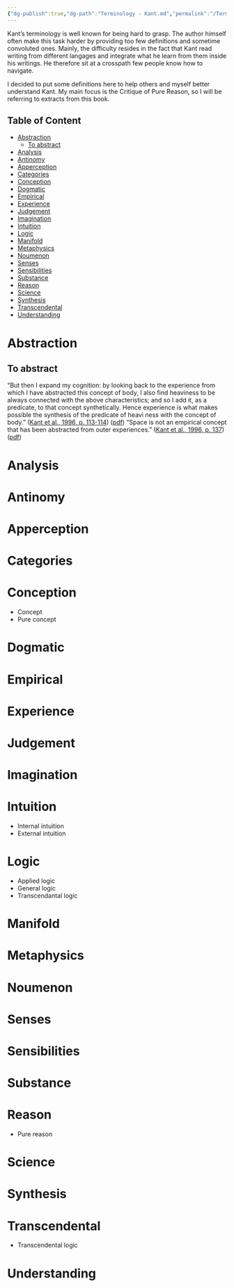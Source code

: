 ```yaml
---
{"dg-publish":true,"dg-path":"Terminology - Kant.md","permalink":"/Terminology - Kant/","title":"Terminology: Kant","tags":["terminology"],"dgShowToc":true,"created":"2024-12-22T14:47:02.458-05:00","updated":"2024-12-27T19:17:55.107-05:00"}
---
```



Kant’s terminology is well known for being hard to grasp. The author himself often make this task harder by providing too few definitions and sometime convoluted ones. Mainly, the difficulty resides in the fact that Kant read writing from different langages and integrate what he learn from them inside his writings. He therefore sit at a crosspath few people know how to navigate.

I decided to put some definitions here to help others and myself better understand Kant. My main focus is the Critique of Pure Reason, so I will be referring to extracts from this book.
<h2><span>Table of Content</span></h2><p class="dataview-toc"><span><ul>
<li dir="auto"><a data-tooltip-position="top" aria-label="Vault/Blog/Terminology - Kant.md > Abstraction" data-href="Vault/Blog/Terminology - Kant.md#Abstraction" href="Vault/Blog/Terminology - Kant.md#Abstraction" class="internal-link data-link-icon data-link-icon-after data-link-text" target="_blank" rel="noopener nofollow" data-link-tags="#terminology" data-link-path="Vault/Blog/Terminology - Kant.md" style="--data-link-tags: #terminology; --data-link-path: Vault/Blog/Terminology - Kant.md;">Abstraction</a>
<ul>
<li dir="auto"><a data-tooltip-position="top" aria-label="Vault/Blog/Terminology - Kant.md > To abstract" data-href="Vault/Blog/Terminology - Kant.md#To abstract" href="Vault/Blog/Terminology - Kant.md#To abstract" class="internal-link data-link-icon data-link-icon-after data-link-text" target="_blank" rel="noopener nofollow" data-link-tags="#terminology" data-link-path="Vault/Blog/Terminology - Kant.md" style="--data-link-tags: #terminology; --data-link-path: Vault/Blog/Terminology - Kant.md;">To abstract</a></li>
</ul>
</li>
<li dir="auto"><a data-tooltip-position="top" aria-label="Vault/Blog/Terminology - Kant.md > Analysis" data-href="Vault/Blog/Terminology - Kant.md#Analysis" href="Vault/Blog/Terminology - Kant.md#Analysis" class="internal-link data-link-icon data-link-icon-after data-link-text" target="_blank" rel="noopener nofollow" data-link-tags="#terminology" data-link-path="Vault/Blog/Terminology - Kant.md" style="--data-link-tags: #terminology; --data-link-path: Vault/Blog/Terminology - Kant.md;">Analysis</a></li>
<li dir="auto"><a data-tooltip-position="top" aria-label="Vault/Blog/Terminology - Kant.md > Antinomy" data-href="Vault/Blog/Terminology - Kant.md#Antinomy" href="Vault/Blog/Terminology - Kant.md#Antinomy" class="internal-link data-link-icon data-link-icon-after data-link-text" target="_blank" rel="noopener nofollow" data-link-tags="#terminology" data-link-path="Vault/Blog/Terminology - Kant.md" style="--data-link-tags: #terminology; --data-link-path: Vault/Blog/Terminology - Kant.md;">Antinomy</a></li>
<li dir="auto"><a data-tooltip-position="top" aria-label="Vault/Blog/Terminology - Kant.md > Apperception" data-href="Vault/Blog/Terminology - Kant.md#Apperception" href="Vault/Blog/Terminology - Kant.md#Apperception" class="internal-link data-link-icon data-link-icon-after data-link-text" target="_blank" rel="noopener nofollow" data-link-tags="#terminology" data-link-path="Vault/Blog/Terminology - Kant.md" style="--data-link-tags: #terminology; --data-link-path: Vault/Blog/Terminology - Kant.md;">Apperception</a></li>
<li dir="auto"><a data-tooltip-position="top" aria-label="Vault/Blog/Terminology - Kant.md > Categories" data-href="Vault/Blog/Terminology - Kant.md#Categories" href="Vault/Blog/Terminology - Kant.md#Categories" class="internal-link data-link-icon data-link-icon-after data-link-text" target="_blank" rel="noopener nofollow" data-link-tags="#terminology" data-link-path="Vault/Blog/Terminology - Kant.md" style="--data-link-tags: #terminology; --data-link-path: Vault/Blog/Terminology - Kant.md;">Categories</a></li>
<li dir="auto"><a data-tooltip-position="top" aria-label="Vault/Blog/Terminology - Kant.md > Conception" data-href="Vault/Blog/Terminology - Kant.md#Conception" href="Vault/Blog/Terminology - Kant.md#Conception" class="internal-link data-link-icon data-link-icon-after data-link-text" target="_blank" rel="noopener nofollow" data-link-tags="#terminology" data-link-path="Vault/Blog/Terminology - Kant.md" style="--data-link-tags: #terminology; --data-link-path: Vault/Blog/Terminology - Kant.md;">Conception</a></li>
<li dir="auto"><a data-tooltip-position="top" aria-label="Vault/Blog/Terminology - Kant.md > Dogmatic" data-href="Vault/Blog/Terminology - Kant.md#Dogmatic" href="Vault/Blog/Terminology - Kant.md#Dogmatic" class="internal-link data-link-icon data-link-icon-after data-link-text" target="_blank" rel="noopener nofollow" data-link-tags="#terminology" data-link-path="Vault/Blog/Terminology - Kant.md" style="--data-link-tags: #terminology; --data-link-path: Vault/Blog/Terminology - Kant.md;">Dogmatic</a></li>
<li dir="auto"><a data-tooltip-position="top" aria-label="Vault/Blog/Terminology - Kant.md > Empirical" data-href="Vault/Blog/Terminology - Kant.md#Empirical" href="Vault/Blog/Terminology - Kant.md#Empirical" class="internal-link data-link-icon data-link-icon-after data-link-text" target="_blank" rel="noopener nofollow" data-link-tags="#terminology" data-link-path="Vault/Blog/Terminology - Kant.md" style="--data-link-tags: #terminology; --data-link-path: Vault/Blog/Terminology - Kant.md;">Empirical</a></li>
<li dir="auto"><a data-tooltip-position="top" aria-label="Vault/Blog/Terminology - Kant.md > Experience" data-href="Vault/Blog/Terminology - Kant.md#Experience" href="Vault/Blog/Terminology - Kant.md#Experience" class="internal-link data-link-icon data-link-icon-after data-link-text" target="_blank" rel="noopener nofollow" data-link-tags="#terminology" data-link-path="Vault/Blog/Terminology - Kant.md" style="--data-link-tags: #terminology; --data-link-path: Vault/Blog/Terminology - Kant.md;">Experience</a></li>
<li dir="auto"><a data-tooltip-position="top" aria-label="Vault/Blog/Terminology - Kant.md > Judgement" data-href="Vault/Blog/Terminology - Kant.md#Judgement" href="Vault/Blog/Terminology - Kant.md#Judgement" class="internal-link data-link-icon data-link-icon-after data-link-text" target="_blank" rel="noopener nofollow" data-link-tags="#terminology" data-link-path="Vault/Blog/Terminology - Kant.md" style="--data-link-tags: #terminology; --data-link-path: Vault/Blog/Terminology - Kant.md;">Judgement</a></li>
<li dir="auto"><a data-tooltip-position="top" aria-label="Vault/Blog/Terminology - Kant.md > Imagination" data-href="Vault/Blog/Terminology - Kant.md#Imagination" href="Vault/Blog/Terminology - Kant.md#Imagination" class="internal-link data-link-icon data-link-icon-after data-link-text" target="_blank" rel="noopener nofollow" data-link-tags="#terminology" data-link-path="Vault/Blog/Terminology - Kant.md" style="--data-link-tags: #terminology; --data-link-path: Vault/Blog/Terminology - Kant.md;">Imagination</a></li>
<li dir="auto"><a data-tooltip-position="top" aria-label="Vault/Blog/Terminology - Kant.md > Intuition" data-href="Vault/Blog/Terminology - Kant.md#Intuition" href="Vault/Blog/Terminology - Kant.md#Intuition" class="internal-link data-link-icon data-link-icon-after data-link-text" target="_blank" rel="noopener nofollow" data-link-tags="#terminology" data-link-path="Vault/Blog/Terminology - Kant.md" style="--data-link-tags: #terminology; --data-link-path: Vault/Blog/Terminology - Kant.md;">Intuition</a></li>
<li dir="auto"><a data-tooltip-position="top" aria-label="Vault/Blog/Terminology - Kant.md > Logic" data-href="Vault/Blog/Terminology - Kant.md#Logic" href="Vault/Blog/Terminology - Kant.md#Logic" class="internal-link data-link-icon data-link-icon-after data-link-text" target="_blank" rel="noopener nofollow" data-link-tags="#terminology" data-link-path="Vault/Blog/Terminology - Kant.md" style="--data-link-tags: #terminology; --data-link-path: Vault/Blog/Terminology - Kant.md;">Logic</a></li>
<li dir="auto"><a data-tooltip-position="top" aria-label="Vault/Blog/Terminology - Kant.md > Manifold" data-href="Vault/Blog/Terminology - Kant.md#Manifold" href="Vault/Blog/Terminology - Kant.md#Manifold" class="internal-link data-link-icon data-link-icon-after data-link-text" target="_blank" rel="noopener nofollow" data-link-tags="#terminology" data-link-path="Vault/Blog/Terminology - Kant.md" style="--data-link-tags: #terminology; --data-link-path: Vault/Blog/Terminology - Kant.md;">Manifold</a></li>
<li dir="auto"><a data-tooltip-position="top" aria-label="Vault/Blog/Terminology - Kant.md > Metaphysics" data-href="Vault/Blog/Terminology - Kant.md#Metaphysics" href="Vault/Blog/Terminology - Kant.md#Metaphysics" class="internal-link data-link-icon data-link-icon-after data-link-text" target="_blank" rel="noopener nofollow" data-link-tags="#terminology" data-link-path="Vault/Blog/Terminology - Kant.md" style="--data-link-tags: #terminology; --data-link-path: Vault/Blog/Terminology - Kant.md;">Metaphysics</a></li>
<li dir="auto"><a data-tooltip-position="top" aria-label="Vault/Blog/Terminology - Kant.md > Noumenon" data-href="Vault/Blog/Terminology - Kant.md#Noumenon" href="Vault/Blog/Terminology - Kant.md#Noumenon" class="internal-link data-link-icon data-link-icon-after data-link-text" target="_blank" rel="noopener nofollow" data-link-tags="#terminology" data-link-path="Vault/Blog/Terminology - Kant.md" style="--data-link-tags: #terminology; --data-link-path: Vault/Blog/Terminology - Kant.md;">Noumenon</a></li>
<li dir="auto"><a data-tooltip-position="top" aria-label="Vault/Blog/Terminology - Kant.md > Senses" data-href="Vault/Blog/Terminology - Kant.md#Senses" href="Vault/Blog/Terminology - Kant.md#Senses" class="internal-link data-link-icon data-link-icon-after data-link-text" target="_blank" rel="noopener nofollow" data-link-tags="#terminology" data-link-path="Vault/Blog/Terminology - Kant.md" style="--data-link-tags: #terminology; --data-link-path: Vault/Blog/Terminology - Kant.md;">Senses</a></li>
<li dir="auto"><a data-tooltip-position="top" aria-label="Vault/Blog/Terminology - Kant.md > Sensibilities" data-href="Vault/Blog/Terminology - Kant.md#Sensibilities" href="Vault/Blog/Terminology - Kant.md#Sensibilities" class="internal-link data-link-icon data-link-icon-after data-link-text" target="_blank" rel="noopener nofollow" data-link-tags="#terminology" data-link-path="Vault/Blog/Terminology - Kant.md" style="--data-link-tags: #terminology; --data-link-path: Vault/Blog/Terminology - Kant.md;">Sensibilities</a></li>
<li dir="auto"><a data-tooltip-position="top" aria-label="Vault/Blog/Terminology - Kant.md > Substance" data-href="Vault/Blog/Terminology - Kant.md#Substance" href="Vault/Blog/Terminology - Kant.md#Substance" class="internal-link data-link-icon data-link-icon-after data-link-text" target="_blank" rel="noopener nofollow" data-link-tags="#terminology" data-link-path="Vault/Blog/Terminology - Kant.md" style="--data-link-tags: #terminology; --data-link-path: Vault/Blog/Terminology - Kant.md;">Substance</a></li>
<li dir="auto"><a data-tooltip-position="top" aria-label="Vault/Blog/Terminology - Kant.md > Reason" data-href="Vault/Blog/Terminology - Kant.md#Reason" href="Vault/Blog/Terminology - Kant.md#Reason" class="internal-link data-link-icon data-link-icon-after data-link-text" target="_blank" rel="noopener nofollow" data-link-tags="#terminology" data-link-path="Vault/Blog/Terminology - Kant.md" style="--data-link-tags: #terminology; --data-link-path: Vault/Blog/Terminology - Kant.md;">Reason</a></li>
<li dir="auto"><a data-tooltip-position="top" aria-label="Vault/Blog/Terminology - Kant.md > Science" data-href="Vault/Blog/Terminology - Kant.md#Science" href="Vault/Blog/Terminology - Kant.md#Science" class="internal-link data-link-icon data-link-icon-after data-link-text" target="_blank" rel="noopener nofollow" data-link-tags="#terminology" data-link-path="Vault/Blog/Terminology - Kant.md" style="--data-link-tags: #terminology; --data-link-path: Vault/Blog/Terminology - Kant.md;">Science</a></li>
<li dir="auto"><a data-tooltip-position="top" aria-label="Vault/Blog/Terminology - Kant.md > Synthesis" data-href="Vault/Blog/Terminology - Kant.md#Synthesis" href="Vault/Blog/Terminology - Kant.md#Synthesis" class="internal-link data-link-icon data-link-icon-after data-link-text" target="_blank" rel="noopener nofollow" data-link-tags="#terminology" data-link-path="Vault/Blog/Terminology - Kant.md" style="--data-link-tags: #terminology; --data-link-path: Vault/Blog/Terminology - Kant.md;">Synthesis</a></li>
<li dir="auto"><a data-tooltip-position="top" aria-label="Vault/Blog/Terminology - Kant.md > Transcendental" data-href="Vault/Blog/Terminology - Kant.md#Transcendental" href="Vault/Blog/Terminology - Kant.md#Transcendental" class="internal-link data-link-icon data-link-icon-after data-link-text" target="_blank" rel="noopener nofollow" data-link-tags="#terminology" data-link-path="Vault/Blog/Terminology - Kant.md" style="--data-link-tags: #terminology; --data-link-path: Vault/Blog/Terminology - Kant.md;">Transcendental</a></li>
<li dir="auto"><a data-tooltip-position="top" aria-label="Vault/Blog/Terminology - Kant.md > Understanding" data-href="Vault/Blog/Terminology - Kant.md#Understanding" href="Vault/Blog/Terminology - Kant.md#Understanding" class="internal-link data-link-icon data-link-icon-after data-link-text" target="_blank" rel="noopener nofollow" data-link-tags="#terminology" data-link-path="Vault/Blog/Terminology - Kant.md" style="--data-link-tags: #terminology; --data-link-path: Vault/Blog/Terminology - Kant.md;">Understanding</a></li>
</ul></span></p>

# Abstraction
## To abstract
“But then I expand my cognition: by looking back to the experience from which I have abstracted this concept of body, I also find heaviness to be always connected with the above characteristics; and so I add it, as a predicate, to that concept synthetically. Hence experience is what makes possible the synthesis of the predicate of heavi ness with the concept of body.” ([Kant et al., 1996, p. 113-114](zotero://select/library/items/YU69PSGF)) ([pdf](zotero://open-pdf/library/items/CW4KTAEF?page=113&annotation=3EL9KM4T))
“Space is not an empirical concept that has been abstracted from outer experiences.” ([Kant et al., 1996, p. 137](zotero://select/library/items/YU69PSGF)) ([pdf](zotero://open-pdf/library/items/CW4KTAEF?page=137&annotation=MJL9C4QJ))

# Analysis
# Antinomy
# Apperception
# Categories
# Conception
- Concept
- Pure concept
# Dogmatic
# Empirical
# Experience
# Judgement
# Imagination
# Intuition
- Internal intuition
- External intuition
# Logic
- Applied logic
- General logic
- Transcendantal logic
# Manifold
# Metaphysics
# Noumenon
# Senses

# Sensibilities

# Substance
# Reason
- Pure reason
# Science
# Synthesis
# Transcendental
- Transcendental logic

# Understanding